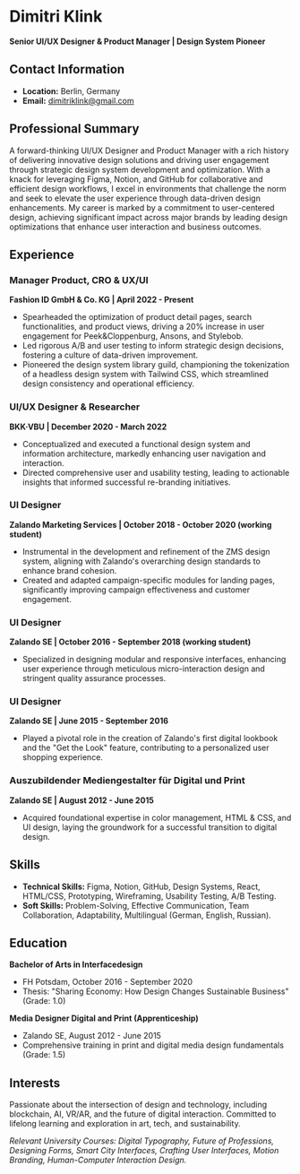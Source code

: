 # Dimitri Klink
**Senior UI/UX Designer & Product Manager | Design System Pioneer**

## Contact Information
- **Location:** Berlin, Germany
- **Email:** dimitriklink@gmail.com

## Professional Summary
A forward-thinking UI/UX Designer and Product Manager with a rich history of delivering innovative design solutions and driving user engagement through strategic design system development and optimization. With a knack for leveraging Figma, Notion, and GitHub for collaborative and efficient design workflows, I excel in environments that challenge the norm and seek to elevate the user experience through data-driven design enhancements. My career is marked by a commitment to user-centered design, achieving significant impact across major brands by leading design optimizations that enhance user interaction and business outcomes.

## Experience

### Manager Product, CRO & UX/UI
**Fashion ID GmbH & Co. KG | April 2022 - Present**
- Spearheaded the optimization of product detail pages, search functionalities, and product views, driving a 20% increase in user engagement for Peek&Cloppenburg, Ansons, and Stylebob.
- Led rigorous A/B and user testing to inform strategic design decisions, fostering a culture of data-driven improvement.
- Pioneered the design system library guild, championing the tokenization of a headless design system with Tailwind CSS, which streamlined design consistency and operational efficiency.

### UI/UX Designer & Researcher
**BKK·VBU | December 2020 - March 2022**
- Conceptualized and executed a functional design system and information architecture, markedly enhancing user navigation and interaction.
- Directed comprehensive user and usability testing, leading to actionable insights that informed successful re-branding initiatives.

### UI Designer
**Zalando Marketing Services | October 2018 - October 2020 (working student)**
- Instrumental in the development and refinement of the ZMS design system, aligning with Zalando's overarching design standards to enhance brand cohesion.
- Created and adapted campaign-specific modules for landing pages, significantly improving campaign effectiveness and customer engagement.

### UI Designer
**Zalando SE | October 2016 - September 2018 (working student)**
- Specialized in designing modular and responsive interfaces, enhancing user experience through meticulous micro-interaction design and stringent quality assurance processes.

### UI Designer
**Zalando SE | June 2015 - September 2016**
- Played a pivotal role in the creation of Zalando's first digital lookbook and the "Get the Look" feature, contributing to a personalized user shopping experience.

### Auszubildender Mediengestalter für Digital und Print
**Zalando SE | August 2012 - June 2015**
- Acquired foundational expertise in color management, HTML & CSS, and UI design, laying the groundwork for a successful transition to digital design.

## Skills
- **Technical Skills:** Figma, Notion, GitHub, Design Systems, React, HTML/CSS, Prototyping, Wireframing, Usability Testing, A/B Testing.
- **Soft Skills:** Problem-Solving, Effective Communication, Team Collaboration, Adaptability, Multilingual (German, English, Russian).

## Education
**Bachelor of Arts in Interfacedesign**
- FH Potsdam, October 2016 - September 2020
- Thesis: "Sharing Economy: How Design Changes Sustainable Business" (Grade: 1.0)

**Media Designer Digital and Print (Apprenticeship)**
- Zalando SE, August 2012 - June 2015
- Comprehensive training in print and digital media design fundamentals (Grade: 1.5)

## Interests
Passionate about the intersection of design and technology, including blockchain, AI, VR/AR, and the future of digital interaction. Committed to lifelong learning and exploration in art, tech, and sustainability.

*Relevant University Courses: Digital Typography, Future of Professions, Designing Forms, Smart City Interfaces, Crafting User Interfaces, Motion Branding, Human-Computer Interaction Design.*
